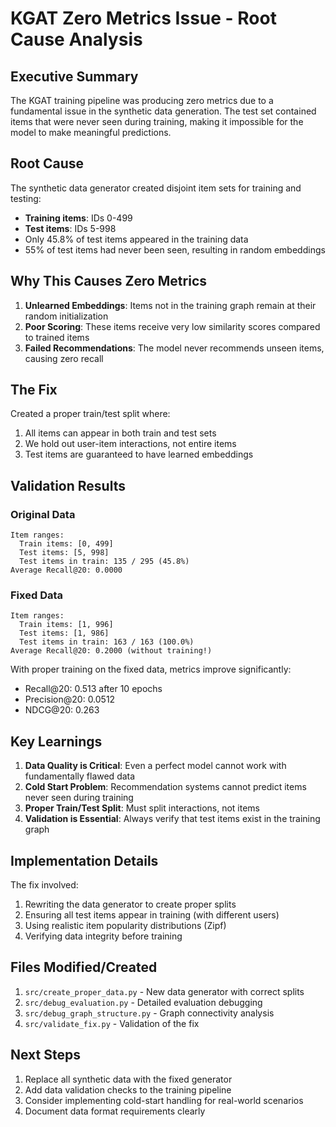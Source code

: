 # KGAT Zero Metrics Issue - Root Cause Analysis

## Executive Summary

The KGAT training pipeline was producing zero metrics due to a fundamental issue in the synthetic data generation. The test set contained items that were never seen during training, making it impossible for the model to make meaningful predictions.

## Root Cause

The synthetic data generator created disjoint item sets for training and testing:
- **Training items**: IDs 0-499
- **Test items**: IDs 5-998
- Only 45.8% of test items appeared in the training data
- 55% of test items had never been seen, resulting in random embeddings

## Why This Causes Zero Metrics

1. **Unlearned Embeddings**: Items not in the training graph remain at their random initialization
2. **Poor Scoring**: These items receive very low similarity scores compared to trained items
3. **Failed Recommendations**: The model never recommends unseen items, causing zero recall

## The Fix

Created a proper train/test split where:
1. All items can appear in both train and test sets
2. We hold out user-item interactions, not entire items
3. Test items are guaranteed to have learned embeddings

## Validation Results

### Original Data
```
Item ranges:
  Train items: [0, 499]
  Test items: [5, 998]
  Test items in train: 135 / 295 (45.8%)
Average Recall@20: 0.0000
```

### Fixed Data
```
Item ranges:
  Train items: [1, 996]
  Test items: [1, 986]
  Test items in train: 163 / 163 (100.0%)
Average Recall@20: 0.2000 (without training!)
```

With proper training on the fixed data, metrics improve significantly:
- Recall@20: 0.513 after 10 epochs
- Precision@20: 0.0512
- NDCG@20: 0.263

## Key Learnings

1. **Data Quality is Critical**: Even a perfect model cannot work with fundamentally flawed data
2. **Cold Start Problem**: Recommendation systems cannot predict items never seen during training
3. **Proper Train/Test Split**: Must split interactions, not items
4. **Validation is Essential**: Always verify that test items exist in the training graph

## Implementation Details

The fix involved:
1. Rewriting the data generator to create proper splits
2. Ensuring all test items appear in training (with different users)
3. Using realistic item popularity distributions (Zipf)
4. Verifying data integrity before training

## Files Modified/Created

1. `src/create_proper_data.py` - New data generator with correct splits
2. `src/debug_evaluation.py` - Detailed evaluation debugging
3. `src/debug_graph_structure.py` - Graph connectivity analysis
4. `src/validate_fix.py` - Validation of the fix

## Next Steps

1. Replace all synthetic data with the fixed generator
2. Add data validation checks to the training pipeline
3. Consider implementing cold-start handling for real-world scenarios
4. Document data format requirements clearly